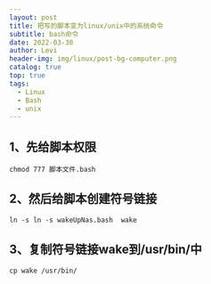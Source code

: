 ```yaml
---
layout: post
title: 把写的脚本变为linux/unix中的系统命令
subtitle: bash命令
date: 2022-03-30
author: Levi
header-img: img/linux/post-bg-computer.png
catalog: true
top: true
tags:
  - Linux
  - Bash
  - unix
---
```






## 1、先给脚本权限

```shell
chmod 777 脚本文件.bash
```

## 2、然后给脚本创建符号链接

```shell
ln -s ln -s wakeUpNas.bash  wake
```

## 3、复制符号链接wake到/usr/bin/中

```shell
cp wake /usr/bin/
```


